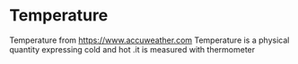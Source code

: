 # Temperature
Temperature from https://www.accuweather.com
 Temperature is a physical quantity expressing cold and hot .it is measured with thermometer 
